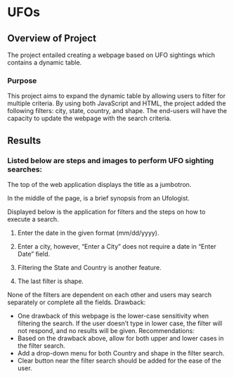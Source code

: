 # UFOs
## Overview of Project
The project entailed creating a webpage based on UFO sightings which contains a dynamic table.
### Purpose
This project aims to expand the dynamic table by allowing users to filter for multiple criteria. By using both JavaScript and HTML, the project added the following filters: city, state, country, and shape. The end-users will have the capacity to update the webpage with the search criteria. 
## Results
### Listed below are steps and images to perform UFO sighting searches: 

The top of the web application displays the title as a jumbotron.


In the middle of the page, is a brief synopsis from an Ufologist. 

Displayed below is the application for filters and the steps on how to execute a search. 


1.	Enter the date in the given format (mm/dd/yyyy).


2.	Enter a city, however, “Enter a City” does not require a date in “Enter Date” field.


3.	Filtering the State and Country is another feature. 
4.	The last filter is shape. 



None of the filters are dependent on each other and users may search separately or complete all the fields. 
Drawback:
- One drawback of this webpage is the lower-case sensitivity when filtering the search. If the user doesn’t type in lower case, the filter will not respond, and no results will be given. 
Recommendations:
- Based on the drawback above, allow for both upper and lower cases in the filter search.
- Add a drop-down menu for both Country and shape in the filter search.
- Clear button near the filter search should be added for the ease of the user. 

